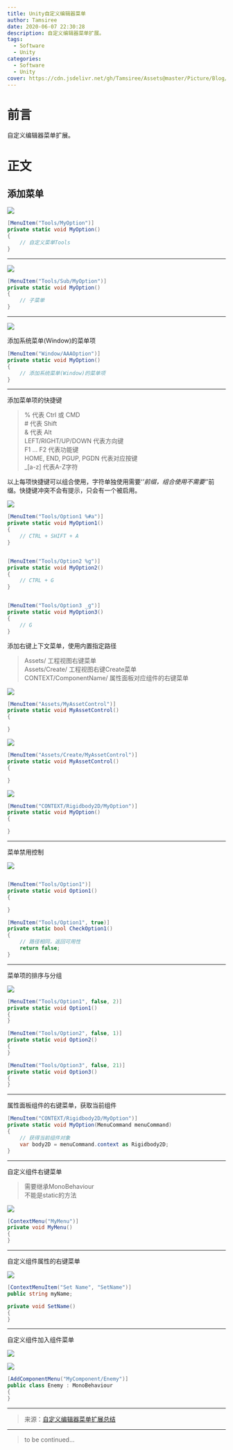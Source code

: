 ```yaml
---
title: Unity自定义编辑器菜单
author: Tamsiree
date: 2020-06-07 22:30:28
description: 自定义编辑器菜单扩展。
tags:
  - Software
  - Unity
categories:
  - Software
  - Unity
cover: https://cdn.jsdelivr.net/gh/Tamsiree/Assets@master/Picture/Blog/Cover/yingduan.jpg
---
```

# 前言
自定义编辑器菜单扩展。

# 正文
## 添加菜单

![](https://img-blog.csdn.net/20171219112315437?watermark/2/text/aHR0cDovL2Jsb2cuY3Nkbi5uZXQvdG9tXzIyMXg=/font/5a6L5L2T/fontsize/400/fill/I0JBQkFCMA==/dissolve/70/gravity/SouthEast)

```c#
[MenuItem("Tools/MyOption")]
private static void MyOption()
{
    // 自定义菜单Tools
}
```

---

![](https://img-blog.csdn.net/20171219112745900?watermark/2/text/aHR0cDovL2Jsb2cuY3Nkbi5uZXQvdG9tXzIyMXg=/font/5a6L5L2T/fontsize/400/fill/I0JBQkFCMA==/dissolve/70/gravity/SouthEast)

```c#
[MenuItem("Tools/Sub/MyOption")]
private static void MyOption()
{
    // 子菜单
}
```

---

![](https://img-blog.csdn.net/20171219113153129?watermark/2/text/aHR0cDovL2Jsb2cuY3Nkbi5uZXQvdG9tXzIyMXg=/font/5a6L5L2T/fontsize/400/fill/I0JBQkFCMA==/dissolve/70/gravity/SouthEast)

添加系统菜单(Window)的菜单项
```c#
[MenuItem("Window/AAAOption")]
private static void MyOption()
{
    // 添加系统菜单(Window)的菜单项
}
```

---

添加菜单项的快捷键

> % 代表 Ctrl 或 CMD  
> \# 代表 Shift  
> & 代表 Alt  
> LEFT/RIGHT/UP/DOWN 代表方向键  
> F1 … F2 代表功能键  
> HOME, END, PGUP, PGDN 代表对应按键  
> _[a-z] 代表A-Z字符

以上每项快捷键可以组合使用，字符单独使用需要‘_’前缀，组合使用不需要‘_’前缀。快捷键冲突不会有提示，只会有一个被启用。

![](https://img-blog.csdn.net/20171219114341841?watermark/2/text/aHR0cDovL2Jsb2cuY3Nkbi5uZXQvdG9tXzIyMXg=/font/5a6L5L2T/fontsize/400/fill/I0JBQkFCMA==/dissolve/70/gravity/SouthEast)

```c#
[MenuItem("Tools/Option1 %#a")]
private static void MyOption1()
{
    // CTRL + SHIFT + A
}


[MenuItem("Tools/Option2 %g")]
private static void MyOption2()
{
    // CTRL + G
}


[MenuItem("Tools/Option3 _g")]
private static void MyOption3()
{
    // G
}
```

添加右键上下文菜单，使用内置指定路径

> Assets/ 工程视图右键菜单  
> Assets/Create/ 工程视图右键Create菜单  
> CONTEXT/ComponentName/ 属性面板对应组件的右键菜单  

![](https://img-blog.csdn.net/20171219120914066?watermark/2/text/aHR0cDovL2Jsb2cuY3Nkbi5uZXQvdG9tXzIyMXg=/font/5a6L5L2T/fontsize/400/fill/I0JBQkFCMA==/dissolve/70/gravity/SouthEast)


```c#
[MenuItem("Assets/MyAssetControl")]
private static void MyAssetControl()
{

}
```

![](https://img-blog.csdn.net/20171219121106977?watermark/2/text/aHR0cDovL2Jsb2cuY3Nkbi5uZXQvdG9tXzIyMXg=/font/5a6L5L2T/fontsize/400/fill/I0JBQkFCMA==/dissolve/70/gravity/SouthEast)

```c#
[MenuItem("Assets/Create/MyAssetControl")]
private static void MyAssetControl()
{

}
```

![](https://img-blog.csdn.net/20171219121341930?watermark/2/text/aHR0cDovL2Jsb2cuY3Nkbi5uZXQvdG9tXzIyMXg=/font/5a6L5L2T/fontsize/400/fill/I0JBQkFCMA==/dissolve/70/gravity/SouthEast)

```c#
[MenuItem("CONTEXT/Rigidbody2D/MyOption")]
private static void MyOption()
{

}
```

---

菜单禁用控制

![](https://img-blog.csdn.net/20171219121732021?watermark/2/text/aHR0cDovL2Jsb2cuY3Nkbi5uZXQvdG9tXzIyMXg=/font/5a6L5L2T/fontsize/400/fill/I0JBQkFCMA==/dissolve/70/gravity/SouthEast)

```c#

[MenuItem("Tools/Option1")]
private static void Option1()
{

}

[MenuItem("Tools/Option1", true)]
private static bool CheckOption1()
{
    // 路径相同，返回可用性
    return false;
}
```

---

菜单项的排序与分组

![](https://img-blog.csdn.net/20171219122657724?watermark/2/text/aHR0cDovL2Jsb2cuY3Nkbi5uZXQvdG9tXzIyMXg=/font/5a6L5L2T/fontsize/400/fill/I0JBQkFCMA==/dissolve/70/gravity/SouthEast)

```c#
[MenuItem("Tools/Option1", false, 2)]
private static void Option1()
{
}

[MenuItem("Tools/Option2", false, 1)]
private static void Option2()
{
}

[MenuItem("Tools/Option3", false, 21)]
private static void Option3()
{
}
```

---

属性面板组件的右键菜单，获取当前组件

```c#
[MenuItem("CONTEXT/Rigidbody2D/MyOption")]
private static void MyOption(MenuCommand menuCommand)
{
    // 获得当前组件对象
    var body2D = menuCommand.context as Rigidbody2D;
}
```

---

自定义组件右键菜单

> 需要继承MonoBehaviour  
> 不能是static的方法

![](https://img-blog.csdn.net/20171219145741014?watermark/2/text/aHR0cDovL2Jsb2cuY3Nkbi5uZXQvdG9tXzIyMXg=/font/5a6L5L2T/fontsize/400/fill/I0JBQkFCMA==/dissolve/70/gravity/SouthEast)

```c#
[ContextMenu("MyMenu")]
private void MyMenu()
{
}
```

---

自定义组件属性的右键菜单

![](https://img-blog.csdn.net/20171219150156739?watermark/2/text/aHR0cDovL2Jsb2cuY3Nkbi5uZXQvdG9tXzIyMXg=/font/5a6L5L2T/fontsize/400/fill/I0JBQkFCMA==/dissolve/70/gravity/SouthEast)

```c#
[ContextMenuItem("Set Name", "SetName")]
public string myName;

private void SetName()
{
}
```

---

自定义组件加入组件菜单

![](https://img-blog.csdn.net/20171219151127901?watermark/2/text/aHR0cDovL2Jsb2cuY3Nkbi5uZXQvdG9tXzIyMXg=/font/5a6L5L2T/fontsize/400/fill/I0JBQkFCMA==/dissolve/70/gravity/SouthEast)

![](https://img-blog.csdn.net/20171219151143147?watermark/2/text/aHR0cDovL2Jsb2cuY3Nkbi5uZXQvdG9tXzIyMXg=/font/5a6L5L2T/fontsize/400/fill/I0JBQkFCMA==/dissolve/70/gravity/SouthEast)

```c#
[AddComponentMenu("MyComponent/Enemy")]
public class Enemy : MonoBehaviour
{
}
```

---

> 来源：[自定义编辑器菜单扩展总结](https://blog.csdn.net/tom_221x/article/details/78841427)

---
> to be continued...
